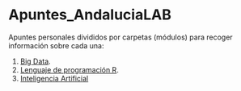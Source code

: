 # Apuntes_AndaluciaLAB
Apuntes personales divididos por carpetas (módulos) para recoger información sobre cada una:
1. [Big Data](https://github.com/fcoterroba/Apuntes_AndaluciaLAB/tree/main/Big_Data).
2. [Lenguaje de programación R](https://github.com/fcoterroba/Apuntes_AndaluciaLAB/tree/main/Lenguaje_R).
3. [Inteligencia Artificial](https://github.com/fcoterroba/Apuntes_AndaluciaLAB/tree/main/Inteligencia_Artificial)
